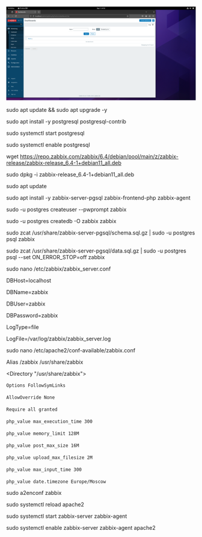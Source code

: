 ![Zabbix Dashboard](images/zabbix-dashboard.png)

sudo apt update && sudo apt upgrade -y

sudo apt install -y postgresql postgresql-contrib

sudo systemctl start postgresql

sudo systemctl enable postgresql

wget https://repo.zabbix.com/zabbix/6.4/debian/pool/main/z/zabbix-release/zabbix-release_6.4-1+debian11_all.deb

sudo dpkg -i zabbix-release_6.4-1+debian11_all.deb

sudo apt update

sudo apt install -y zabbix-server-pgsql zabbix-frontend-php zabbix-agent

sudo -u postgres createuser --pwprompt zabbix

sudo -u postgres createdb -O zabbix zabbix

sudo zcat /usr/share/zabbix-server-pgsql/schema.sql.gz | sudo -u postgres psql zabbix

sudo zcat /usr/share/zabbix-server-pgsql/data.sql.gz | sudo -u postgres psql --set ON_ERROR_STOP=off zabbix

sudo nano /etc/zabbix/zabbix_server.conf

DBHost=localhost

DBName=zabbix

DBUser=zabbix

DBPassword=zabbix

LogType=file

LogFile=/var/log/zabbix/zabbix_server.log

sudo nano /etc/apache2/conf-available/zabbix.conf

Alias /zabbix /usr/share/zabbix

<Directory "/usr/share/zabbix">

    Options FollowSymLinks
    
    AllowOverride None
    
    Require all granted
    
    php_value max_execution_time 300
    
    php_value memory_limit 128M
    
    php_value post_max_size 16M
    
    php_value upload_max_filesize 2M
    
    php_value max_input_time 300
    
    php_value date.timezone Europe/Moscow
    
</Directory>

sudo a2enconf zabbix

sudo systemctl reload apache2

sudo systemctl start zabbix-server zabbix-agent

sudo systemctl enable zabbix-server zabbix-agent apache2


